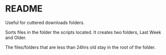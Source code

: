 # README
Useful for cuttered downloads folders.

Sorts files in the folder the scripts located. 
It creates two folders, Last Week and Older.

The files/folders that are less than 24hrs old stay in the root of the folder.
